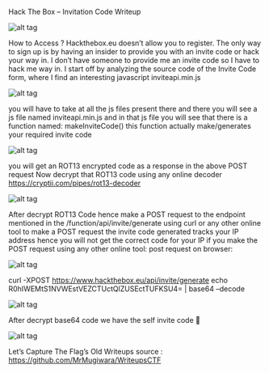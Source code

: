 
Hack The Box – Invitation Code Writeup

![alt tag](https://github.com/MrMugiwara/WriteupsCTF/blob/master/HackTheBox/InviteCode/pic/inv0.png)

How to Access ?
Hackthebox.eu doesn’t allow you to register. The only way to sign up is by having an insider to provide you with an invite code or hack your way in.
I don’t have someone to provide me an invite code so I have to hack me way in.
I start off by analyzing the source code of the Invite Code form, where I find an interesting javascript inviteapi.min.js

 ![alt tag](https://github.com/MrMugiwara/WriteupsCTF/blob/master/HackTheBox/InviteCode/pic/inv1.png)

you will have to take at all the js files present there and there you will see a js file named inviteapi.min.js
and in that js file you will see that there is a function named: makeInviteCode() this function actually 
make/generates your required invite code

![alt tag](https://github.com/MrMugiwara/WriteupsCTF/blob/master/HackTheBox/InviteCode/pic/inv2.png)

you will get an ROT13 encrypted code as a response in the above POST request
Now decrypt that ROT13 code using any online decoder
https://cryptii.com/pipes/rot13-decoder

![alt tag](https://github.com/MrMugiwara/WriteupsCTF/blob/master/HackTheBox/InviteCode/pic/inv3.png)

After decrypt ROT13 Code hence make a POST request to the endpoint mentioned in the /function/api/invite/generate  using curl or any other online tool to make a POST request 
the invite code generated tracks your IP address hence you will not get the correct code for your IP if you make the POST request using any other online tool:
post request on browser:
 
![alt tag](https://github.com/MrMugiwara/WriteupsCTF/blob/master/HackTheBox/InviteCode/pic/inv4.png)
 
curl -XPOST https://www.hackthebox.eu/api/invite/generate 
echo R0hIWEMtS1NVWEstVEZCTUctQlZUSEctTUFKSU4= | base64 –decode

![alt tag](https://github.com/MrMugiwara/WriteupsCTF/blob/master/HackTheBox/InviteCode/pic/inv5.png)

After decrypt base64 code we have the self invite code  

![alt tag](https://github.com/MrMugiwara/WriteupsCTF/blob/master/HackTheBox/InviteCode/pic/inv6.png)

Let’s Capture The Flag’s
Old Writeups source : https://github.com/MrMugiwara/WriteupsCTF 
